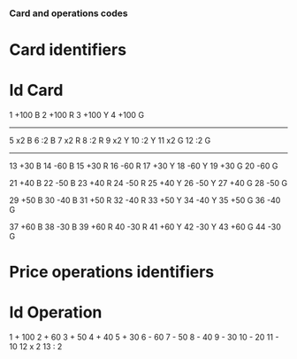 ### Card and operations codes

# Card identifiers

# Id Card

1 +100 B
2 +100 R
3 +100 Y
4 +100 G

---

5 x2 B
6 :2 B
7 x2 R
8 :2 R
9 x2 Y
10 :2 Y
11 x2 G
12 :2 G

---

13 +30 B
14 -60 B
15 +30 R
16 -60 R
17 +30 Y
18 -60 Y
19 +30 G
20 -60 G

21 +40 B
22 -50 B
23 +40 R
24 -50 R
25 +40 Y
26 -50 Y
27 +40 G
28 -50 G

29 +50 B
30 -40 B
31 +50 R
32 -40 R
33 +50 Y
34 -40 Y
35 +50 G
36 -40 G

37 +60 B
38 -30 B
39 +60 R
40 -30 R
41 +60 Y
42 -30 Y
43 +60 G
44 -30 G

# Price operations identifiers

# Id Operation

1 + 100
2 + 60
3 + 50
4 + 40
5 + 30
6 - 60
7 - 50
8 - 40
9 - 30
10 - 20
11 - 10
12 x 2
13 : 2

